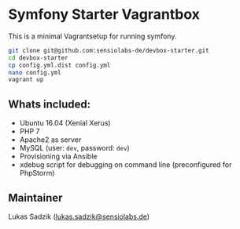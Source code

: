 # Symfony Starter Vagrantbox

This is a minimal Vagrantsetup for running symfony.

```bash
git clone git@github.com:sensiolabs-de/devbox-starter.git
cd devbox-starter
cp config.yml.dist config.yml
nano config.yml
vagrant up
```

## Whats included:

- Ubuntu 16.04 (Xenial Xerus)
- PHP 7
- Apache2 as server
- MySQL (user: `dev`, password: `dev`)
- Provisioning via Ansible
- xdebug script for debugging on command line (preconfigured for PhpStorm)

## Maintainer

Lukas Sadzik (lukas.sadzik@sensiolabs.de)
